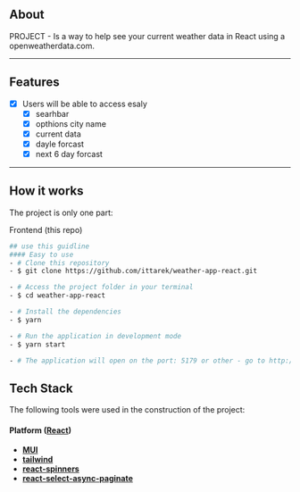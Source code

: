 ## About

PROJECT - Is a way to help  see your current weather data in React using a openweatherdata.com.

---

## Features

- [x] Users will be able to access esaly
  - [x] searhbar
  - [x] opthions city name
  - [x] current data
  - [x] dayle forcast
  - [x] next 6 day forcast

---

## How it works

The project is only one part:


 Frontend (this repo)



```bash
## use this guidline
#### Easy to use
- # Clone this repository
- $ git clone https://github.com/ittarek/weather-app-react.git

- # Access the project folder in your terminal
- $ cd weather-app-react

- # Install the dependencies
- $ yarn

- # Run the application in development mode
- $ yarn start

- # The application will open on the port: 5179 or other - go to http://localhost:5179
```
## Tech Stack

The following tools were used in the construction of the project:

#### **Platform** ([React](https://reactjs.org/))


- **[MUI](https://mui.com/material-ui/getting-started/)**
- **[tailwind](https://tailwindcss.com/doc/)**
- **[react-spinners](https://www.npmjs.com/package/react-spinners)**
- **[react-select-async-paginate](https://www.npmjs.com/package/react-select-async-paginate)**

